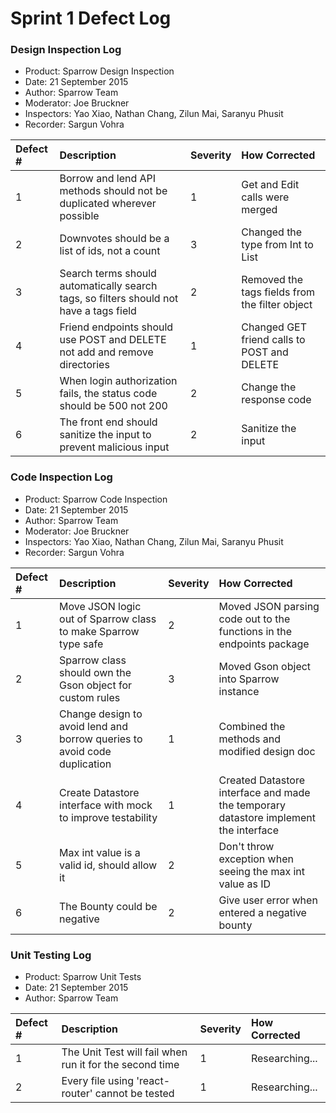 Sprint 1 Defect Log
=======================

### Design Inspection Log

 - Product: Sparrow Design Inspection
 - Date: 21 September 2015
 - Author: Sparrow Team
 - Moderator: Joe Bruckner
 - Inspectors: Yao Xiao, Nathan Chang, Zilun Mai, Saranyu Phusit
 - Recorder: Sargun Vohra

| Defect # | Description                                                                            | Severity | How Corrected                                  |
|:---------|:---------------------------------------------------------------------------------------|:---------|:-----------------------------------------------|
| 1        | Borrow and lend API methods should not be duplicated wherever possible                 | 1        | Get and Edit calls were merged                 |
| 2        | Downvotes should be a list of ids, not a count                                         | 3        | Changed the type from Int to List<Int>         |
| 3        | Search terms should automatically search tags, so filters should not have a tags field | 2        | Removed the tags fields from the filter object |
| 4        | Friend endpoints should use POST and DELETE not add and remove directories             | 1        | Changed GET friend calls to POST and DELETE    |
| 5        | When login authorization fails, the status code should be 500 not 200                  | 2        | Change the response code                       |
| 6        | The front end should sanitize the input to prevent malicious input                     | 2        | Sanitize the input                             |

### Code Inspection Log

 - Product: Sparrow Code Inspection
 - Date: 21 September 2015
 - Author: Sparrow Team
 - Moderator: Joe Bruckner
 - Inspectors: Yao Xiao, Nathan Chang, Zilun Mai, Saranyu Phusit
 - Recorder: Sargun Vohra

| Defect # | Description                                                              | Severity | How Corrected                                                                        |
|:---------|:-------------------------------------------------------------------------|:---------|:-------------------------------------------------------------------------------------|
| 1        | Move JSON logic out of Sparrow class to make Sparrow type safe           | 2        | Moved JSON parsing code out to the functions in the endpoints package                |
| 2        | Sparrow class should own the Gson object for custom rules                | 3        | Moved Gson object into Sparrow instance                                              |
| 3        | Change design to avoid lend and borrow queries to avoid code duplication | 1        | Combined the methods and modified design doc                                         |
| 4        | Create Datastore interface with mock to improve testability              | 1        | Created Datastore interface and made the temporary datastore implement the interface |
| 5        | Max int value is a valid id, should allow it                             | 2        | Don't throw exception when seeing the max int value as ID                            |
| 6        | The Bounty could be negative                             | 2        | Give user error when entered a negative bounty                            |

### Unit Testing Log

- Product: Sparrow Unit Tests
- Date: 21 September 2015
- Author: Sparrow Team

| Defect # | Description                                                              | Severity | How Corrected                                                                        |
|:---------|:-------------------------------------------------------------------------|:---------|:-------------------------------------------------------------------------------------|
| 1        | The Unit Test will fail when run it for the second time           | 1        | Researching...                |
| 2        | Every file using 'react-router' cannot be tested           | 1        | Researching...                |
